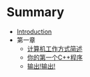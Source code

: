 # Summary

* [Introduction](README.md)
* 第一章
   * [计算机工作方式简述](Chaper1/1_How_Computer_Work.md)
   * [你的第一个C++程序](Chaper1/2_Your_First_Cpp_Programe.md)
   * [输出!输出!](Chaper1/3_Doing_The_Output.md)

